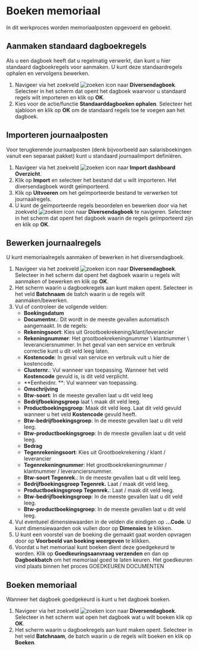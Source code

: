 # Boeken memoriaal

In dit werkproces worden memoriaalposten opgevoerd en geboekt. 

## Aanmaken standaard dagboekregels

Als u een dagboek heeft dat u regelmatig verwerkt, dan kunt u hier standaard dagboekregels voor aanmaken. U kunt deze standaardregels ophalen en vervolgens bewerken. 

1. Navigeer via het zoekveld ![zoeken icon](/assets/images/zoeken.png "zoeken icon") naar **Diversendagboek**. Selecteer in het scherm dat opent het dagboek waarvoor u standaard regels wilt importeren en klik op **OK**.
2. Kies voor de actie/functie **Standaarddagboeken ophalen**. Selecteer het sjabloon en klik op **OK** om de standaard regels toe te voegen aan het dagboek. 

## Importeren journaalposten

Voor terugkerende journaalposten (denk bijvoorbeeld aan salarisboekingen vanuit een separaat pakket) kunt u standaard journaalimport definiëren. 

1. Navigeer via het zoekveld ![zoeken icon](/assets/images/zoeken.png "zoeken icon") naar **Import dashboard Overzicht**.
2. Klik op **Import** en selecteer het bestand dat u wilt importeren.  Het diversendagboek wordt geïmporteerd.
3. Klik op **Uitvoeren** om het geïmporteerde bestand te verwerken tot journaalregels.
4. U kunt de geïmporteerde regels beoordelen en bewerken door  via het zoekveld ![zoeken icon](/assets/images/zoeken.png "zoeken icon") naar **Diversendagboek** te navigeren.  Selecteer in het scherm dat opent het dagboek waarin de regels geïmporteerd zijn en klik op **OK**.

## Bewerken journaalregels

U kunt memoriaalregels aanmaken of bewerken in het diversendagboek. 

1. Navigeer via het zoekveld ![zoeken icon](/assets/images/zoeken.png "zoeken icon") naar **Diversendagboek**. Selecteer in het scherm dat opent het dagboek waarin u regels wilt aanmaken of bewerken en klik op **OK**.
2. Het scherm waarin u dagboekregels aan kunt maken opent. Selecteer in het veld **Batchnaam** de batch waarin u de regels wilt aanmaken/bewerken. 
3. Vul of controleer de volgende velden:
	- **Boekingsdatum**
	- **Documentnr.**: Dit wordt in de meeste gevallen automatisch aangemaakt. 
	 In de regels:
	- **Rekeningsoort**: Kies uit Grootboekrekening/klant/leverancier
	- **Rekeningnummer**: Het grootboekrekeningnummer \ klantnummer \ leveranciersnummer. In het geval van een service en verbruik correctie kunt u dit veld leeg laten. 
	- **Kostencode**: In geval van service en verbruik vult u hier de kostencode. 
	- **Clusternr.**: Vul wanneer van toepassing. Wanneer het veld **Kostencode** gevuld is, is dit veld verplicht. 
	- **Eenheidnr. **: Vul wanneer van toepassing.
	- **Omschrijving**
	- **Btw-soort**: In de meeste gevallen laat u dit veld leeg
	- **Bedrijfboekingsgroep** laat \ maak dit veld leeg. 
	- **Productboekingsgroep**: Maak dit veld leeg. Laat dit veld gevuld wanneer u het veld **Kostencode** gevuld heeft. 
	- **Btw-bedrijfboekingsgroep**: In de meeste gevallen laat u dit veld leeg.
	- **Btw-productboekingsgroep**: In de meeste gevallen laat u dit veld leeg.
	- **Bedrag**
	- **Tegenrekeningsoort**:  Kies uit Grootboekrekening / klant / leverancier
	- **Tegenrekeningnummer**: Het grootboekrekeningnummer / klantnummer / leveranciersnummer.
	-  **Btw-soort Tegenrek.**: In de meeste gevallen laat u dit veld leeg.
	- **Bedrijfboekingsgroep Tegenrek.** Laat / maak dit veld leeg. 
	- **Productboekingsgroep Tegenrek.**: Laat / maak dit veld leeg. 
	- **Btw-bedrijfboekingsgroep**: In de meeste gevallen laat u dit veld leeg.
	- **Btw-productboekingsgroep**: In de meeste gevallen laat u dit veld leeg.
4. Vul eventueel dimensiewaarden in de velden die eindigen op **...Code**. U kunt dimensiewaarden ook vullen door op **Dimensies** te klikken. 
5. U kunt een voorstel van de boeking die gemaakt gaat worden opvragen door op **Voorbeeld van boeking weergeven** te klikken. 
6. Voordat u het memoriaal kunt boeken dient deze goedgekeurd te worden. Klik op **Goedkeuringsaanvraag verzenden** en dan op **Dagboekbatch** om het memoriaal goed te laten keuren. Het goedkeuren vind plaats binnen het proces GOEDKEUREN DOCUMENTEN

## Boeken memoriaal

Wanneer het dagboek goedgekeurd is kunt u het dagboek boeken. 

1. Navigeer via het zoekveld ![zoeken icon](/assets/images/zoeken.png "zoeken icon") naar **Diversendagboek**. Selecteer in het scherm wat open het dagboek wat u wilt boeken klik op **OK**.
2. Het scherm waarin u dagboekregels aan kunt maken opent. Selecteer in het veld **Batchnaam**, de batch waarin u de regels wilt boeken en klik op **Boeken**.
<!--stackedit_data:
eyJoaXN0b3J5IjpbMjE5MDczMDcyLC0xMTQ4MTUzNjAwLDE1ND
M3NDI2NjgsMTU4NzI4MDc4OCw0NzYyMjA2MjIsLTExMzQ5MDI2
OF19
-->